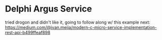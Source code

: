 # Delphi Argus Service

tried drogon and didn't like it, going to follow along w/ this example next: https://medium.com/@ivan.mejia/modern-c-micro-service-implementation-rest-api-b499ffeaf898